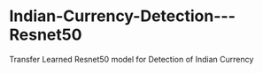# Indian-Currency-Detection---Resnet50
Transfer Learned Resnet50 model for Detection of Indian Currency
